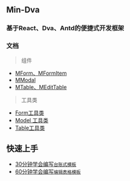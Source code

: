 ## Min-Dva

### 基于React、Dva、Antd的便捷式开发框架 

### 文档
 
 > 组件
 
 - [MForm、MFormItem](https://github.com/dicklwm/min-dva/blob/master/src/components/Form/README.md)
 - [MModal](https://github.com/dicklwm/min-dva/blob/master/src/components/Modal/README.md)
 - [MTable、MEditTable](https://github.com/dicklwm/min-dva/blob/master/src/components/Table/README.md)
 
 > 工具类
 
 - [Form工具类](https://github.com/dicklwm/min-dva/blob/master/src/utils/form/README.md)
 - [Model 工具类](https://github.com/dicklwm/min-dva/blob/master/src/utils/model/README.md)
 - [Table工具类](https://github.com/dicklwm/min-dva/blob/master/src/utils/table/README.md)
 
 ## 快速上手
 - [30分钟学会编写`台账式模板`]()
 - [60分钟学会编写`编辑表格模板`]()